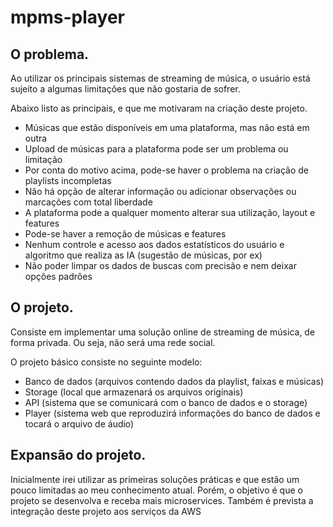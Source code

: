 # mpms-player

## O problema.

Ao utilizar os principais sistemas de streaming de música, o usuário está sujeito a algumas limitações
que não gostaria de sofrer.

Abaixo listo as principais, e que me motivaram na criação deste projeto.

- Músicas que estão disponíveis em uma plataforma, mas não está em outra
- Upload de músicas para a plataforma pode ser um problema ou limitação
- Por conta do motivo acima, pode-se haver o problema na criação de playlists incompletas
- Não há opção de alterar informação ou adicionar observações ou marcações com total liberdade
- A plataforma pode a qualquer momento alterar sua utilização, layout e features
- Pode-se haver a remoção de músicas e features
- Nenhum controle e acesso aos dados estatísticos do usuário e algoritmo que realiza as IA (sugestão de músicas, por ex)
- Não poder limpar os dados de buscas com precisão e nem deixar opções padrões
  
## O projeto.

Consiste em implementar uma solução online de streaming de música, de forma privada. Ou seja, não será uma rede social.

O projeto básico consiste no seguinte modelo:

- Banco de dados (arquivos contendo dados da playlist, faixas e músicas)
- Storage (local que armazenará os arquivos originais)
- API (sistema que se comunicará com o banco de dados e o storage)
- Player (sistema web que reproduzirá informações do banco de dados e tocará o arquivo de áudio)

## Expansão do projeto.

Inicialmente irei utilizar as primeiras soluções práticas e que estão um pouco limitadas ao meu conhecimento atual.
Porém, o objetivo é que o projeto se desenvolva e receba mais microservices. 
Também é prevista a integração deste projeto aos serviços da AWS
  
